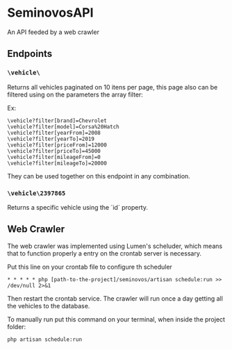 # SeminovosAPI
An API feeded by a web crawler

## Endpoints

### `\vehicle\` 

Returns all vehicles paginated on 10 itens per page, this page also can be filtered using on the parameters the array filter:

Ex:
```
\vehicle?filter[brand]=Chevrolet
\vehicle?filter[model]=Corsa%20Hatch
\vehicle?filter[yearFrom]=2008
\vehicle?filter[yearTo]=2019
\vehicle?filter[priceFrom]=12000
\vehicle?filter[priceTo]=45000
\vehicle?filter[mileageFrom]=0
\vehicle?filter[mileageTo]=20000
```

They can be used together on this endpoint in any combination.

### `\vehicle\2397865`

Returns a specific vehicle using the ´id´ property.

## Web Crawler

The web crawler was implemented using Lumen's scheluder, which means that to function properly a entry on the crontab server is necessary.

Put this line on your crontab file to configure th scheduler
```
* * * * * php [path-to-the-project]/seminovos/artisan schedule:run >> /dev/null 2>&1
```
Then restart the crontab service. The crawler will run once a day getting all the vehicles to the database.

To manually run put this command on your terminal, when inside the project folder:
```
php artisan schedule:run 
```
